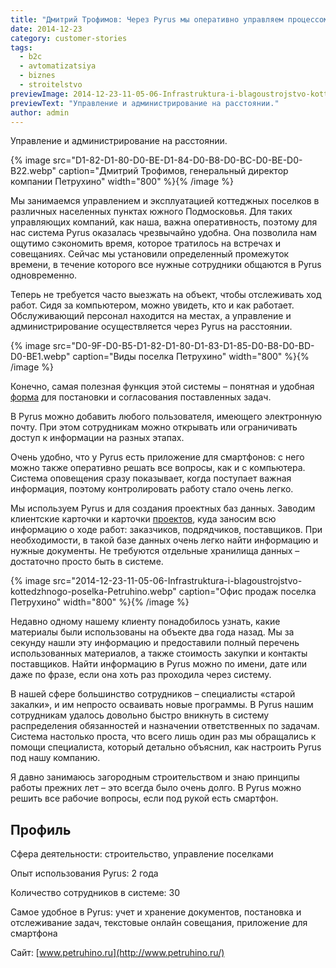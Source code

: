 ```yaml
---
title: "Дмитрий Трофимов: Через Pyrus мы оперативно управляем процессом строительства даже на самых отдаленных объектах"
date: 2014-12-23
category: customer-stories
tags:
  - b2c
  - avtomatizatsiya
  - biznes
  - stroitelstvo
previewImage: 2014-12-23-11-05-06-Infrastruktura-i-blagoustrojstvo-kottedzhnogo-poselka-Petruhino-825x510-from-site.png
previewText: "Управление и администрирование на расстоянии."
author: admin
---
```

Управление и администрирование на расстоянии. 

{% image src="D1-82-D1-80-D0-BE-D1-84-D0-B8-D0-BC-D0-BE-D0-B22.webp" caption="Дмитрий Трофимов, генеральный директор компании Петрухино" width="800" %}{% /image %}

Мы занимаемся управлением и эксплуатацией коттеджных поселков в различных населенных пунктах южного Подмосковья. Для таких управляющих компаний, как наша, важна оперативность, поэтому для нас система Pyrus оказалась чрезвычайно удобна. Она позволила нам ощутимо сэкономить время, которое тратилось на встречах и совещаниях. Сейчас мы установили определенный промежуток времени, в течение которого все нужные сотрудники общаются в Pyrus одновременно.

Теперь не требуется часто выезжать на объект, чтобы отслеживать ход работ. Сидя за компьютером, можно увидеть, кто и как работает. Обслуживающий персонал находится на местах, а управление и администрирование осуществляется через Pyrus на расстоянии.

{% image src="D0-9F-D0-B5-D1-82-D1-80-D1-83-D1-85-D0-B8-D0-BD-D0-BE1.webp" caption="Виды поселка Петрухино" width="800" %}{% /image %}

Конечно, самая полезная функция этой системы – понятная и удобная [форма](https://pyrus.com/ru/blog/formalnye-protsessy) для постановки и согласования поставленных задач.

В Pyrus можно добавить любого пользователя, имеющего электронную почту. При этом сотрудникам можно открывать или ограничивать доступ к информации на разных этапах.

Очень удобно, что у Pyrus есть приложение для смартфонов: с него можно также оперативно решать все вопросы, как и с компьютера. Система оповещения сразу показывает, когда поступает важная информация, поэтому контролировать работу стало очень легко.

Мы используем Pyrus и для создания проектных баз данных. Заводим клиентские карточки и карточки [проектов](https://pyrus.com/ru/blog/proekty-v-pyrus), куда заносим всю информацию о ходе работ: заказчиков, подрядчиков, поставщиков. При необходимости, в такой базе данных очень легко найти информацию и нужные документы. Не требуются отдельные хранилища данных – достаточно просто быть в системе.

{% image src="2014-12-23-11-05-06-Infrastruktura-i-blagoustrojstvo-kottedzhnogo-poselka-Petruhino.webp" caption="Офис продаж поселка Петрухино" width="800" %}{% /image %}

Недавно одному нашему клиенту понадобилось узнать, какие материалы были использованы на объекте два года назад. Мы за секунду нашли эту информацию и предоставили полный перечень использованных материалов, а также стоимость закупки и контакты поставщиков. Найти информацию в Pyrus можно по имени, дате или даже по фразе, если она хоть раз проходила через систему.

В нашей сфере большинство сотрудников – специалисты «старой закалки», и им непросто осваивать новые программы. В Pyrus нашим сотрудникам удалось довольно быстро вникнуть в систему распределения обязанностей и назначении ответственных по задачам. Система настолько проста, что всего лишь один раз мы обращались к помощи специалиста, который детально объяснил, как настроить Pyrus под нашу компанию.

Я давно занимаюсь загородным строительством и знаю принципы работы прежних лет – это всегда было очень долго. В Pyrus можно решить все рабочие вопросы, если под рукой есть смартфон.

## Профиль

Сфера деятельности: строительство, управление поселками

Опыт использования Pyrus: 2 года

Количество сотрудников в системе: 30

Самое удобное в Pyrus: учет и хранение документов, постановка и отслеживание задач, текстовые онлайн совещания, приложение для смартфона

Сайт: [www.petruhino.ru](http://www.petruhino.ru/)